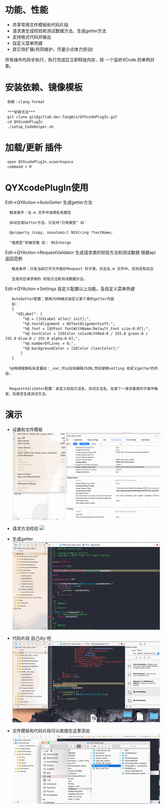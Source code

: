 # 功能、性能
*  共享常用文件模板和代码片段
*  请求类生成校验和测试数据方法、生成getter方法
*  支持格式代码并输出 
*  自定义菜单热键
*  其它待扩展(共同维护，尽量少点体力劳动)

 所有操作均异步执行，执行完成后立即释放内存，除 一个监听XCode 的单例对象。

# 安装依赖、镜像模板
     
     依赖：clang-format 
     
     ***安装方法***
     git clone git@gitlab.dev:TangBin/QYXcodePlugIn.git
     cd QYXcodePlugIn
     ./setup_CodeHelper.sh


#  加载/更新 插件

     open QYXcodePlugIn.xcworkspace
     command + R
 
#  QYXcodePlugIn使用

  Edit->QYAction->AutoGetter   生成getter方法
         
      触发条件：在.m 文件中选择私有属性 
          
      自动生成Getter方法，只支持"引用类型" 如：
        
      @property (copy, nonatomic) NSString *testName;
        
      "值类型"将被忽略 如： NSInterge
      
  Edit->QYAction->RequestValidator   生成请求类的校验方法和测试数据 根据api返回范例
       
       触发条件：只有当前打开文件是QYRequest 的子类，并且在.m 文件中。否则没有反应
        
       生成对应请求类的 校验方法和测试数据方法。
       
  Edit->QYAction->Settings    自定义配置以上功能，及自定义菜单热键
 
       AutoGetter配置：使用JSON格式自定义某个类的getter内容
       如：
       {
         "UILabel": [
            "%@ = [[UILabel alloc] init];",
            "%@.textAlignment = NSTextAlignmentLeft;",
            "%@.font = [QYFont fontWithName:Default_Font size:0.0f];",
            "%@.textColor = [UIColor colorWithRed:0 / 255.0 green:0 / 255.0 blue:0 / 255.0 alpha:0.0];",
            "%@.numberOfLines = 0;",
            "%@.backgroundColor = [UIColor clearColor];"
           ]
       }
       
      %@用用替换私有变量如：_var,可以在线编辑JSON,然后替换setting 自定义getter的内容。
      
      
      RequestValidator配置：自定义校验方法名、测试方法名、在某个一请求基类的子类中触发、及是否生成测试方法。
      
# 演示
- 设置和文件模板
  ![](ys.gif)
 
- 请求方法校验
  ![](ys1.gif)
  
- 生成getter
  ![](ys2.gif)

- 代码片段 自己diy 吧
  ![](ys4.gif)
  
- 文件模板和代码片段可以直接在这里添加
  ![](ys5.gif)






   
